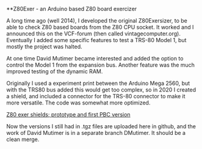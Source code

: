 **Z80Exer - an Arduino based Z80 board exercizer

A long time ago (well 2014), I developed the original Z80Exersizer, to be able to check Z80 based boards from the Z80 CPU
socket. It worked and I announced this on the VCF-forum (then called vintagecomputer.org). Eventually I added some specific
features to test a TRS-80 Model 1, but mostly the project was halted.

At one time David Mutimer became interested and added the option to control the Model 1 from the expansion bus. Another feature was the much improved testing of the dynamic RAM.

Originally I used a experiment print between the Arduino Mega 2560, but with the TRS80 bus added this would get too complex, so in 2020 I created a shield, and included a connector for the TRS-80 connector to make it more versatile. The code was somewhat more optimized.

[Z80 exer shields; prototype and first PBC version](https://github.com/electrickery/Z80Exer/shields.jpg)

Now the versions I still had in .tgz files are uploaded here in github, and the work of David Mutimer is in a separate branch DMutimer. It should be a clean merge.



